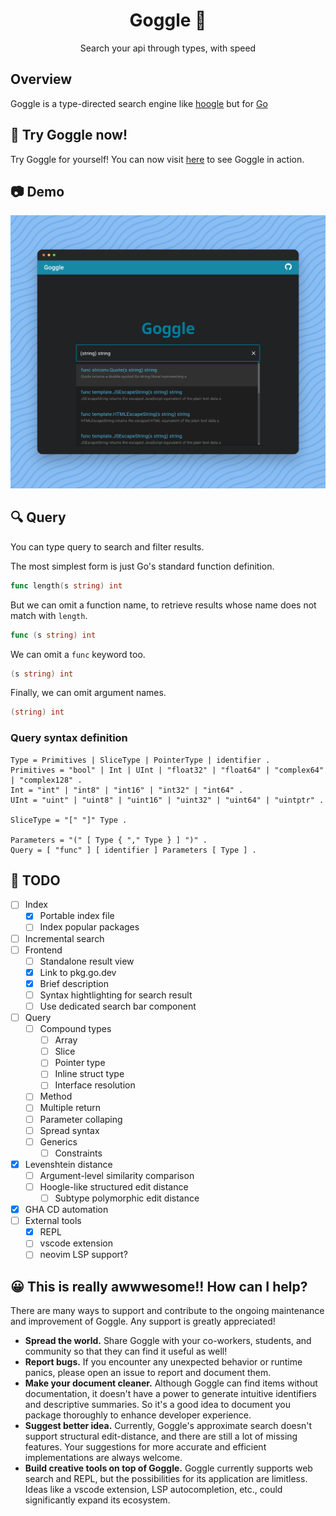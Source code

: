 <h1 align="center">Goggle 🥽</h1>
<p align="center">Search your api through types, with speed </p>

## Overview

Goggle is a type-directed search engine like [hoogle](https://github.com/ndmitchell/hoogle) but for [Go](https://go.dev/)

## :tada: Try Goggle now!

Try Goggle for yourself! You can now visit [here](https://abiriadev.github.io/goggle/) to see Goggle in action.

## :camera: Demo

![](./assets/demo.png)

## :mag: Query

You can type query to search and filter results.

The most simplest form is just Go's standard function definition.

```go
func length(s string) int
```

But we can omit a function name, to retrieve results whose name does not match with `length`.

```go
func (s string) int
```

We can omit a `func` keyword too.

```go
(s string) int
```

Finally, we can omit argument names.

```go
(string) int
```

### Query syntax definition

```ebnf
Type = Primitives | SliceType | PointerType | identifier .
Primitives = "bool" | Int | UInt | "float32" | "float64" | "complex64" | "complex128" .
Int = "int" | "int8" | "int16" | "int32" | "int64" .
UInt = "uint" | "uint8" | "uint16" | "uint32" | "uint64" | "uintptr" .

SliceType = "[" "]" Type .

Parameters = "(" [ Type { "," Type } ] ")" .
Query = [ "func" ] [ identifier ] Parameters [ Type ] .
```

## :memo: TODO

-   [ ] Index
    -   [x] Portable index file
    -   [ ] Index popular packages
-   [ ] Incremental search
-   [ ] Frontend
    -   [ ] Standalone result view
    -   [x] Link to pkg.go.dev
    -   [x] Brief description
    -   [ ] Syntax hightlighting for search result
    -   [ ] Use dedicated search bar component
-   [ ] Query
    -   [ ] Compound types
        -   [ ] Array
        -   [ ] Slice
        -   [ ] Pointer type
        -   [ ] Inline struct type
        -   [ ] Interface resolution
    -   [ ] Method
    -   [ ] Multiple return
    -   [ ] Parameter collaping
    -   [ ] Spread syntax
    -   [ ] Generics
        -   [ ] Constraints
-   [x] Levenshtein distance
    -   [ ] Argument-level similarity comparison
    -   [ ] Hoogle-like structured edit distance
        -   [ ] Subtype polymorphic edit distance
-   [x] GHA CD automation
-   [ ] External tools
    -   [x] REPL
    -   [ ] vscode extension
    -   [ ] neovim LSP support?

## :grinning: This is really awwwesome!! How can I help?

There are many ways to support and contribute to the ongoing maintenance and improvement of Goggle. Any support is greatly appreciated!

-   **Spread the world.** Share Goggle with your co-workers, students, and community so that they can find it useful as well!
-   **Report bugs.** If you encounter any unexpected behavior or runtime panics, please open an issue to report and document them.
-   **Make your document cleaner.** Although Goggle can find items without documentation, it doesn't have a power to generate intuitive identifiers and descriptive summaries. So it's a good idea to document you package thoroughly to enhance developer experience.
-   **Suggest better idea.** Currently, Goggle's approximate search doesn't support structural edit-distance, and there are still a lot of missing features. Your suggestions for more accurate and efficient implementations are always welcome.
-   **Build creative tools on top of Goggle.** Goggle currently supports web search and REPL, but the possibilities for its application are limitless. Ideas like a vscode extension, LSP autocompletion, etc., could significantly expand its ecosystem.
